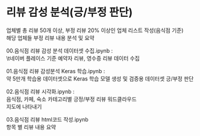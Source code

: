 # 리뷰 감성 분석(긍/부정 판단)
업체별 총 리뷰 50개 이상, 부정 리뷰 20% 이상인 업체 리스트 작성(음식점 기준)<br>
해당 업체들 부정 리뷰 내용 분석 및 요약<br>

00.음식점 리뷰 감성 분석 데이터셋 수집.ipynb :<br>
   \t네이버 플레이스 기준 예약자 리뷰, 영수증 리뷰 데이터 수집<br>
   
01.음식점 리뷰 감성분석 Keras 학습.ipynb :<br>
   약 5만개 학습용 데이터셋으로 Keras 학습 모델 생성 및 검증용 데이터셋 긍/부정 판단<br>
   
02.음식점 리뷰 시각화.ipynb :<br>
   음식점, 카페, 숙소 카테고리별 긍정/부정 리뷰 워드클라우드<br>
   지도에 나타내기<br>
   
03.음식점 리뷰 html코드 작성.ipynb<br>
   항목 별 리뷰 내용 요약<br>
